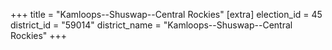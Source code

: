 +++
title = "Kamloops--Shuswap--Central Rockies"
[extra]
election_id = 45
district_id = "59014"
district_name = "Kamloops--Shuswap--Central Rockies"
+++
